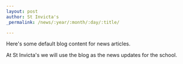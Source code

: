 ```yaml
---
layout: post
author: St Invicta's
_permalink: /news/:year/:month/:day/:title/

---
```


Here's some default blog content for news articles.

At St Invicta's we will use the blog as the news updates for the school.